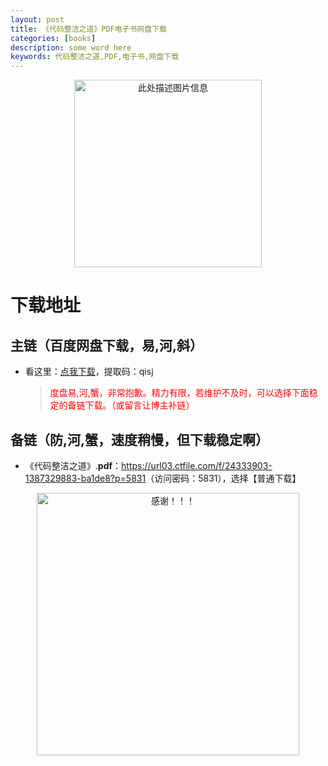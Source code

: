 ```yaml
---
layout: post
title: 《代码整洁之道》PDF电子书网盘下载
categories: [books]
description: some word here
keywords: 代码整洁之道,PDF,电子书,网盘下载
---
```


<div align="center"><img src="https://qweree.cn/wp-content/uploads/2024/10/dai-ma-zheng-jie-zhi-dao-tuya.jpg" alt="此处描述图片信息" width="300px" height="auto"></div>

# 下载地址

## 主链（百度网盘下载，易,河,斜）

- 看这里：[点我下载](https://pan.baidu.com/s/1iMXUbSbtZQZjDcqDmnWUyw?pwd=qisj)，提取码：qisj

  > <p style="color:red" >度盘易,河,蟹，非常抱歉。精力有限，若维护不及时，可以选择下面稳定的备链下载。（或留言让博主补链）</p>

## 备链（防,河,蟹，速度稍慢，但下载稳定啊）

- 《代码整洁之道》.**pdf**：<https://url03.ctfile.com/f/24333903-1387329883-ba1de8?p=5831>（访问密码：5831），选择【普通下载】

<div align="center"><img src="https://pic.imgdb.cn/item/6707df6bd29ded1a8ce37031.gif" alt="感谢！！！" width="420px" height="auto"/></div>
